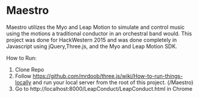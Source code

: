 # Maestro

Maestro utilizes the Myo and Leap Motion to simulate and control music using the motions
a traditional conductor in an orchestral band would. 
This project was done for HackWestern 2015 and was done completely in Javascript 
using jQuery,Three.js, and the Myo and Leap Motion SDK.

How to Run:

1. Clone Repo
2. Follow https://github.com/mrdoob/three.js/wiki/How-to-run-things-locally
 and run your local server from the root of this project. (/Maestro)
3. Go to http://localhost:8000/LeapConduct/LeapConduct.html in Chrome 
